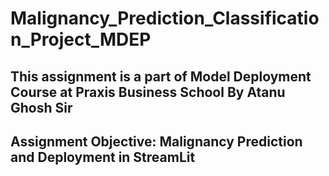# Malignancy_Prediction_Classification_Project_MDEP
## This assignment is a part of Model Deployment Course at Praxis Business School By Atanu Ghosh Sir
## Assignment Objective: Malignancy Prediction and Deployment in StreamLit
